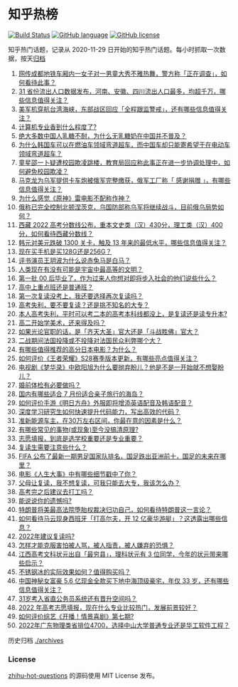 # 知乎热榜
[![Build Status](https://github.com/ToWeLong/zhihu-hot-questions/workflows/CI/badge.svg)](https://github.com/ToWeLong/zhihu-hot-questions/actions)
[![GitHub language](https://img.shields.io/badge/language-golang-orange.svg)](https://golang.org/)
[![GitHub license](https://img.shields.io/github/license/ToWeLong/zhihu-hot-questions)](https://github.com/ToWeLong/zhihu-hot-questions/blob/main/LICENSE)

知乎热门话题，记录从 2020-11-29 日开始的知乎热门话题。每小时抓取一次数据，按天[归档](./archives)

<!-- BEGIN -->

1. [网传成都地铁车厢内一女子对一男童大秀不雅热舞，警方称「正在调查」，如何看待此事？](https://www.zhihu.com/question/539611158)
1. [31 省份流出人口数据发布，河南、安徽、四川流出人口最多，均超千万，哪些信息值得关注？](https://www.zhihu.com/question/539069964)
1. [美军机穿航台湾海峡，东部战区回应「全程跟监警戒」，还有哪些信息值得关注？](https://www.zhihu.com/question/539610661)
1. [计算机专业香到什么程度了?](https://www.zhihu.com/question/534805943)
1. [绝大多数中国人乳糖不耐，为什么无乳糖奶在中国并不普及？](https://www.zhihu.com/question/534390619)
1. [为什么韩国车可以在燃油车领域弯道超车，而中国车却只能寄希望于在电动车领域弯道超车？](https://www.zhihu.com/question/539543451)
1. [童星邵一卜疑遭校园欺凌跳楼，教育局回应称此事正在进一步协调处理中，如何避免校园欺凌？](https://www.zhihu.com/question/539801096)
1. [马克龙为乌军提供卡车炮被俄军完整缴获，俄军工厂称「 感谢捐赠 」，有哪些信息值得关注？](https://www.zhihu.com/question/539370630)
1. [为什么感觉《原神》雷电影不配称作神？](https://www.zhihu.com/question/489250603)
1. [俄称已完全控制北顿涅茨克，乌国防部称乌军将继续战斗，目前俄乌局势如何？](https://www.zhihu.com/question/539807390)
1. [西藏 2022 高考分数线公布，重本文史类（汉）430分，理工类（汉）400分，如何看待西藏分数线？](https://www.zhihu.com/question/539638624)
1. [韩元对美元跌破 1300 关卡，触及 13 年来的最低水平，哪些信息值得关注？](https://www.zhihu.com/question/538991213)
1. [现在买手机是买128G还是256G？](https://www.zhihu.com/question/538651397)
1. [评书演员王玥波为什么说赤兔马是白马？](https://www.zhihu.com/question/497272463)
1. [人类现在有没有可能是宇宙中最高等的文明？](https://www.zhihu.com/question/275244312)
1. [第一批 00 后毕业了，作为过来人你想对即将步入社会的他们说些什么？](https://www.zhihu.com/question/539195809)
1. [高中上重点班还是普通班？](https://www.zhihu.com/question/539611661)
1. [第一次复读没考上，我还要选择再次复读吗？](https://www.zhihu.com/question/539693967)
1. [高考失利，要不要复读？还是挑不知名的大专？](https://www.zhihu.com/question/539730224)
1. [本人高考失利，平时可以考二本的高考本科线都没上，是复读还是读专升本?](https://www.zhihu.com/question/539701124)
1. [高二开始学美术，还来得及吗？](https://www.zhihu.com/question/445975309)
1. [如果光论官职的话，是「齐天大圣」官大还是「斗战胜佛」官大？](https://www.zhihu.com/question/500577972)
1. [二战期间法国投降或不投降对法国民众利弊哪个大？](https://www.zhihu.com/question/375466746)
1. [有哪些值得推荐的高分日本电影？为什么？](https://www.zhihu.com/question/534581267)
1. [如何评价《王者荣耀》S28赛季版本更新，有哪些亮点值得关注？](https://www.zhihu.com/question/538885220)
1. [电视剧《梦华录》中欧阳旭为什么要抛弃盼儿？他是不是一开始就不想娶盼儿？](https://www.zhihu.com/question/536956617)
1. [婚前体检有必要做吗？](https://www.zhihu.com/question/65611335)
1. [国内有哪些适合 7 月份适合亲子旅行的海岛？](https://www.zhihu.com/question/327484667)
1. [如何评价手游《明日方舟》外服即将增添英语配音及韩语配音？](https://www.zhihu.com/question/539403470)
1. [深度学习研究生如何快速提升代码能力，写出高效的代码？](https://www.zhihu.com/question/350888517)
1. [准新能源车主，在30万左右区间，你最在意的因素是什么？](https://www.zhihu.com/question/534649670)
1. [有哪些常见的事物(或现象)至今没搞清原理?](https://www.zhihu.com/question/538525247)
1. [志愿填报，到底是选学校重要还是专业重要？](https://www.zhihu.com/question/537061275)
1. [复读生需要注意些什么？](https://www.zhihu.com/question/406773709)
1. [FIFA 公布了最新一期男足国家队排名，国足跌出亚洲前十，国足的未来在哪里？](https://www.zhihu.com/question/539162649)
1. [电影《人生大事》中有哪些细节戳中了你？](https://www.zhihu.com/question/538572643)
1. [父母让复读，我不想复读，可我只能去大专，我该怎么办？](https://www.zhihu.com/question/539801128)
1. [高考完之后建议去打工吗？](https://www.zhihu.com/question/539808068)
1. [能说说你的遗憾吗?](https://www.zhihu.com/question/539595721)
1. [特朗普将美最高法院堕胎权裁决归功自己，如何看待特朗普这一言论？](https://www.zhihu.com/question/539692418)
1. [如何看待马云现身西班牙「打高尔夫，开 12 亿豪华游艇」？这透露出哪些信息？](https://www.zhihu.com/question/539320310)
1. [2022年建议复读吗?](https://www.zhihu.com/question/536873332)
1. [怎样才能克服害怕被人骂，被人指责，被人嫌弃的恐惧？](https://www.zhihu.com/question/26984986)
1. [江西高考文科状元出自「最穷县」，理科状元有 3 位同学，今年的状元带来哪些启示？](https://www.zhihu.com/question/539092297)
1. [不锈钢冰的实际效果如何？值得购买吗？](https://www.zhihu.com/question/37400787)
1. [中国神秘女富豪 5.6 亿现金全款买下地中海顶级豪宅，年仅 33 岁，还有哪些信息值得关注？](https://www.zhihu.com/question/539195242)
1. [31岁考入省直公务员系统还有晋升空间吗？](https://www.zhihu.com/question/538440296)
1. [2022 年高考志愿填报，现在什么专业比较热门，发展前景较好？](https://www.zhihu.com/question/537969220)
1. [如何评价综艺《开播！情景喜剧》第七期?](https://www.zhihu.com/question/539705676)
1. [2022年广东物理类省排位4700，选择中山大学普通专业还是华工软件工程？](https://www.zhihu.com/question/539552359)

<!-- END -->

历史归档 [./archives](./archives)


### License
[zhihu-hot-questions](https://github.com/towelong/zhihu-hot-questions) 的源码使用 MIT License 发布。